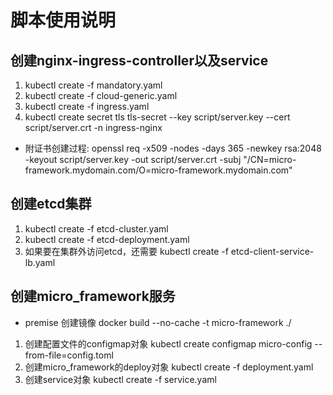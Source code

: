 # 脚本使用说明
## 创建nginx-ingress-controller以及service
1. kubectl create -f mandatory.yaml
2. kubectl create -f cloud-generic.yaml
3. kubectl create -f ingress.yaml
4. kubectl create secret tls tls-secret --key script/server.key --cert script/server.crt  -n ingress-nginx

* 附证书创建过程:  openssl req -x509 -nodes -days 365 -newkey rsa:2048 -keyout script/server.key -out script/server.crt -subj "/CN=micro-framework.mydomain.com/O=micro-framework.mydomain.com"

## 创建etcd集群
1. kubectl create -f etcd-cluster.yaml
2. kubectl create -f etcd-deployment.yaml 
3. 如果要在集群外访问etcd，还需要 kubectl create -f etcd-client-service-lb.yaml

## 创建micro_framework服务
* premise 创建镜像 docker build --no-cache -t micro-framework ./
1. 创建配置文件的configmap对象 kubectl create configmap micro-config --from-file=config.toml
2. 创建micro_framework的deploy对象 kubectl create -f deployment.yaml
3. 创建service对象 kubectl create -f service.yaml
